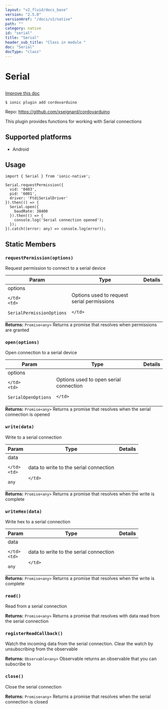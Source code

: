 ```yaml
---
layout: "v2_fluid/docs_base"
version: "2.5.0"
versionHref: "/docs/v2/native"
path: ""
category: native
id: "serial"
title: "Serial"
header_sub_title: "Class in module "
doc: "Serial"
docType: "class"
---
```








<h1 class="api-title">
  
  Serial
  

  

  </h1>

<a class="improve-v2-docs" href="http://github.com/driftyco/ionic-native/edit/master/src/plugins/serial.ts#L13">
  Improve this doc
</a>



<!-- decorators -->





<pre><code>$ ionic plugin add cordovarduino</code></pre>
<p>Repo:
  <a href="https://github.com/xseignard/cordovarduino">
    https://github.com/xseignard/cordovarduino
  </a>
</p>

<!-- description -->

<p>This plugin provides functions for working with Serial connections</p>


<!-- @platforms tag -->
<h2>Supported platforms</h2>

<ul>
  <li>Android</li>
</ul>

<!-- @platforms tag end -->


<!-- if doc.decorators -->

<!-- @usage tag -->

<h2>Usage</h2>

<pre><code>import { Serial } from &#39;ionic-native&#39;;

Serial.requestPermission({
  vid: &#39;0403&#39;,
  pid: &#39;6001&#39;,
  driver: &#39;FtdiSerialDriver&#39;
}).then(() =&gt; {
  Serial.open({
    baudRate: 38400
  }).then(() =&gt; {
    console.log(&#39;Serial connection opened&#39;);
  });
}).catch((error: any) =&gt; console.log(error));
</code></pre>




<!-- @property tags -->


<h2>Static Members</h2>

<div id="requestPermission"></div>
<h3><code>requestPermission(options)</code>
  
</h3>


Request permission to connect to a serial device



<table class="table param-table" style="margin:0;">
  <thead>
  <tr>
    <th>Param</th>
    <th>Type</th>
    <th>Details</th>
  </tr>
  </thead>
  <tbody>
  
  <tr>
    <td>
      options
      
      
    </td>
    <td>
      
<code>SerialPermissionOptions</code>
    </td>
    <td>
      <p>Options used to request serial permissions</p>

      
    </td>
  </tr>
  
  </tbody>
</table>





<div class="return-value" markdown="1">
  <i class="icon ion-arrow-return-left"></i>
  <b>Returns:</b> 
<code>Promise&lt;any&gt;</code> Returns a promise that resolves when permissions are granted
</div>



<div id="open"></div>
<h3><code>open(options)</code>
  
</h3>


Open connection to a serial device



<table class="table param-table" style="margin:0;">
  <thead>
  <tr>
    <th>Param</th>
    <th>Type</th>
    <th>Details</th>
  </tr>
  </thead>
  <tbody>
  
  <tr>
    <td>
      options
      
      
    </td>
    <td>
      
<code>SerialOpenOptions</code>
    </td>
    <td>
      <p>Options used to open serial connection</p>

      
    </td>
  </tr>
  
  </tbody>
</table>





<div class="return-value" markdown="1">
  <i class="icon ion-arrow-return-left"></i>
  <b>Returns:</b> 
<code>Promise&lt;any&gt;</code> Returns a promise that resolves when the serial connection is opened
</div>



<div id="write"></div>
<h3><code>write(data)</code>
  
</h3>


Write to a serial connection



<table class="table param-table" style="margin:0;">
  <thead>
  <tr>
    <th>Param</th>
    <th>Type</th>
    <th>Details</th>
  </tr>
  </thead>
  <tbody>
  
  <tr>
    <td>
      data
      
      
    </td>
    <td>
      
<code>any</code>
    </td>
    <td>
      <p>data to write to the serial connection</p>

      
    </td>
  </tr>
  
  </tbody>
</table>





<div class="return-value" markdown="1">
  <i class="icon ion-arrow-return-left"></i>
  <b>Returns:</b> 
<code>Promise&lt;any&gt;</code> Returns a promise that resolves when the write is complete
</div>



<div id="writeHex"></div>
<h3><code>writeHex(data)</code>
  
</h3>


Write hex to a serial connection



<table class="table param-table" style="margin:0;">
  <thead>
  <tr>
    <th>Param</th>
    <th>Type</th>
    <th>Details</th>
  </tr>
  </thead>
  <tbody>
  
  <tr>
    <td>
      data
      
      
    </td>
    <td>
      
<code>any</code>
    </td>
    <td>
      <p>data to write to the serial connection</p>

      
    </td>
  </tr>
  
  </tbody>
</table>





<div class="return-value" markdown="1">
  <i class="icon ion-arrow-return-left"></i>
  <b>Returns:</b> 
<code>Promise&lt;any&gt;</code> Returns a promise that resolves when the write is complete
</div>



<div id="read"></div>
<h3><code>read()</code>
  
</h3>


Read from a serial connection







<div class="return-value" markdown="1">
  <i class="icon ion-arrow-return-left"></i>
  <b>Returns:</b> 
<code>Promise&lt;any&gt;</code> Returns a promise that resolves with data read from the serial connection
</div>



<div id="registerReadCallback"></div>
<h3><code>registerReadCallback()</code>
  
</h3>




Watch the incoming data from the serial connection. Clear the watch by unsubscribing from the observable







<div class="return-value" markdown="1">
  <i class="icon ion-arrow-return-left"></i>
  <b>Returns:</b> 
<code>Observable&lt;any&gt;</code> Observable returns an observable that you can subscribe to
</div>



<div id="close"></div>
<h3><code>close()</code>
  
</h3>


Close the serial connection







<div class="return-value" markdown="1">
  <i class="icon ion-arrow-return-left"></i>
  <b>Returns:</b> 
<code>Promise&lt;any&gt;</code> Returns a promise that resolves when the serial connection is closed
</div>




<!-- methods on the class -->



<!-- other classes -->

<!-- end other classes -->

<!-- interfaces -->

<!-- end interfaces -->

<!-- related link --><!-- end content block -->


<!-- end body block -->

